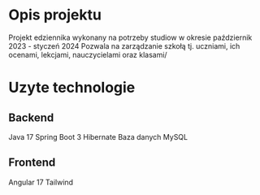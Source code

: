 # Opis projektu
Projekt edziennika wykonany na potrzeby studiow w okresie październik 2023 - styczeń 2024
Pozwala na zarządzanie szkołą tj. uczniami, ich ocenami, lekcjami, nauczycielami oraz klasami/
# Uzyte technologie
## Backend
Java 17
Spring Boot 3
Hibernate
Baza danych MySQL
## Frontend 
Angular 17
Tailwind
